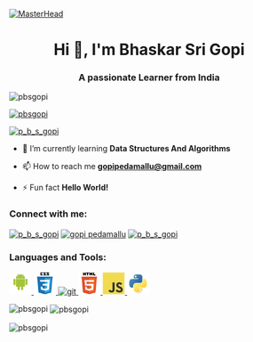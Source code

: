 [![MasterHead](https://cdn.fstoppers.com/styles/large-16-9/s3/lead/2022/12/openai-gpt-adobe-after-effects-creative-code-monitor_jpg.webp)](https://cdn.fstoppers.com/styles/large-16-9/s3/lead/2022/12/openai-gpt-adobe-after-effects-creative-code-monitor_jpg.webp)
<h1 align="center">Hi 👋, I'm Bhaskar Sri Gopi</h1>
<h3 align="center">A passionate Learner from India</h3>

<p align="left"> <img src="https://komarev.com/ghpvc/?username=pbsgopi&label=Profile%20views&color=0e75b6&style=flat" alt="pbsgopi" /> </p>

<p align="left"> <a href="https://github.com/ryo-ma/github-profile-trophy"><img src="https://github-profile-trophy.vercel.app/?username=pbsgopi" alt="pbsgopi" /></a> </p>

<p align="left"> <a href="https://twitter.com/p_b_s_gopi" target="blank"><img src="https://img.shields.io/twitter/follow/p_b_s_gopi?logo=twitter&style=for-the-badge" alt="p_b_s_gopi" /></a> </p>

- 🌱 I’m currently learning **Data Structures And Algorithms**

- 📫 How to reach me **gopipedamallu@gmail.com**

- ⚡ Fun fact **Hello World!**

<h3 align="left">Connect with me:</h3>
<p align="left">
<a href="https://twitter.com/p_b_s_gopi" target="blank"><img align="center" src="https://raw.githubusercontent.com/rahuldkjain/github-profile-readme-generator/master/src/images/icons/Social/twitter.svg" alt="p_b_s_gopi" height="30" width="40" /></a>
<a href="https://linkedin.com/in/gopi pedamallu" target="blank"><img align="center" src="https://raw.githubusercontent.com/rahuldkjain/github-profile-readme-generator/master/src/images/icons/Social/linked-in-alt.svg" alt="gopi pedamallu" height="30" width="40" /></a>
<a href="https://instagram.com/p_b_s_gopi" target="blank"><img align="center" src="https://raw.githubusercontent.com/rahuldkjain/github-profile-readme-generator/master/src/images/icons/Social/instagram.svg" alt="p_b_s_gopi" height="30" width="40" /></a>
</p>

<h3 align="left">Languages and Tools:</h3>
<p align="left"> <a href="https://developer.android.com" target="_blank" rel="noreferrer"> <img src="https://raw.githubusercontent.com/devicons/devicon/master/icons/android/android-original-wordmark.svg" alt="android" width="40" height="40"/> </a> <a href="https://www.w3schools.com/css/" target="_blank" rel="noreferrer"> <img src="https://raw.githubusercontent.com/devicons/devicon/master/icons/css3/css3-original-wordmark.svg" alt="css3" width="40" height="40"/> </a> <a href="https://git-scm.com/" target="_blank" rel="noreferrer"> <img src="https://www.vectorlogo.zone/logos/git-scm/git-scm-icon.svg" alt="git" width="40" height="40"/> </a> <a href="https://www.w3.org/html/" target="_blank" rel="noreferrer"> <img src="https://raw.githubusercontent.com/devicons/devicon/master/icons/html5/html5-original-wordmark.svg" alt="html5" width="40" height="40"/> </a> <a href="https://developer.mozilla.org/en-US/docs/Web/JavaScript" target="_blank" rel="noreferrer"> <img src="https://raw.githubusercontent.com/devicons/devicon/master/icons/javascript/javascript-original.svg" alt="javascript" width="40" height="40"/> </a> <a href="https://www.python.org" target="_blank" rel="noreferrer"> <img src="https://raw.githubusercontent.com/devicons/devicon/master/icons/python/python-original.svg" alt="python" width="40" height="40"/> </a> </p>

<p><img align="left" src="https://github-readme-stats.vercel.app/api/top-langs?username=pbsgopi&show_icons=true&locale=en&layout=compact" alt="pbsgopi" /></p>

<p>&nbsp;<img align="center" src="https://github-readme-stats.vercel.app/api?username=pbsgopi&show_icons=true&locale=en" alt="pbsgopi" /></p>

<p><img align="center" src="https://github-readme-streak-stats.herokuapp.com/?user=pbsgopi&" alt="pbsgopi" /></p>
